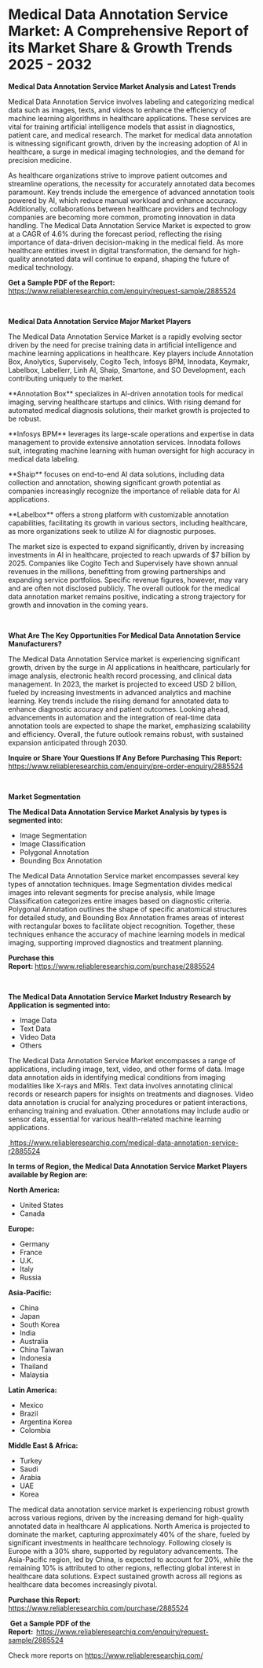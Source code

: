 <p><h1>Medical Data Annotation Service Market: A Comprehensive Report of its Market Share & Growth Trends 2025 - 2032</h1></p><p><strong>Medical Data Annotation Service Market Analysis and Latest Trends</strong></p>
<p><p>Medical Data Annotation Service involves labeling and categorizing medical data such as images, texts, and videos to enhance the efficiency of machine learning algorithms in healthcare applications. These services are vital for training artificial intelligence models that assist in diagnostics, patient care, and medical research. The market for medical data annotation is witnessing significant growth, driven by the increasing adoption of AI in healthcare, a surge in medical imaging technologies, and the demand for precision medicine.</p><p>As healthcare organizations strive to improve patient outcomes and streamline operations, the necessity for accurately annotated data becomes paramount. Key trends include the emergence of advanced annotation tools powered by AI, which reduce manual workload and enhance accuracy. Additionally, collaborations between healthcare providers and technology companies are becoming more common, promoting innovation in data handling. The Medical Data Annotation Service Market is expected to grow at a CAGR of 4.6% during the forecast period, reflecting the rising importance of data-driven decision-making in the medical field. As more healthcare entities invest in digital transformation, the demand for high-quality annotated data will continue to expand, shaping the future of medical technology.</p></p>
<p><strong>Get a Sample PDF of the Report:&nbsp;</strong> <a href="https://www.reliableresearchiq.com/enquiry/request-sample/2885524?utm_campaign=2336&utm_medium=2&utm_source=Github&utm_content=ia&utm_term=13032025&utm_id=medical-data-annotation-service">https://www.reliableresearchiq.com/enquiry/request-sample/2885524</a></p>
<p>&nbsp;</p>
<p><strong>Medical Data Annotation Service Major Market Players</strong></p>
<p><p>The Medical Data Annotation Service Market is a rapidly evolving sector driven by the need for precise training data in artificial intelligence and machine learning applications in healthcare. Key players include Annotation Box, Anolytics, Supervisely, Cogito Tech, Infosys BPM, Innodata, Keymakr, Labelbox, Labellerr, Linh AI, Shaip, Smartone, and SO Development, each contributing uniquely to the market.</p><p>**Annotation Box** specializes in AI-driven annotation tools for medical imaging, serving healthcare startups and clinics. With rising demand for automated medical diagnosis solutions, their market growth is projected to be robust.  </p><p>**Infosys BPM** leverages its large-scale operations and expertise in data management to provide extensive annotation services. Innodata follows suit, integrating machine learning with human oversight for high accuracy in medical data labeling.  </p><p>**Shaip** focuses on end-to-end AI data solutions, including data collection and annotation, showing significant growth potential as companies increasingly recognize the importance of reliable data for AI applications.  </p><p>**Labelbox** offers a strong platform with customizable annotation capabilities, facilitating its growth in various sectors, including healthcare, as more organizations seek to utilize AI for diagnostic purposes.  </p><p>The market size is expected to expand significantly, driven by increasing investments in AI in healthcare, projected to reach upwards of $7 billion by 2025. Companies like Cogito Tech and Supervisely have shown annual revenues in the millions, benefitting from growing partnerships and expanding service portfolios. Specific revenue figures, however, may vary and are often not disclosed publicly. The overall outlook for the medical data annotation market remains positive, indicating a strong trajectory for growth and innovation in the coming years.</p></p>
<p>&nbsp;</p>
<p><strong>What Are The Key Opportunities For Medical Data Annotation Service Manufacturers?</strong></p>
<p><p>The Medical Data Annotation Service market is experiencing significant growth, driven by the surge in AI applications in healthcare, particularly for image analysis, electronic health record processing, and clinical data management. In 2023, the market is projected to exceed USD 2 billion, fueled by increasing investments in advanced analytics and machine learning. Key trends include the rising demand for annotated data to enhance diagnostic accuracy and patient outcomes. Looking ahead, advancements in automation and the integration of real-time data annotation tools are expected to shape the market, emphasizing scalability and efficiency. Overall, the future outlook remains robust, with sustained expansion anticipated through 2030.</p></p>
<p><strong>Inquire or Share Your Questions If Any Before Purchasing This Report:</strong> <a href="https://www.reliableresearchiq.com/enquiry/pre-order-enquiry/2885524?utm_campaign=2336&utm_medium=2&utm_source=Github&utm_content=ia&utm_term=13032025&utm_id=medical-data-annotation-service">https://www.reliableresearchiq.com/enquiry/pre-order-enquiry/2885524</a></p>
<p>&nbsp;</p>
<p><strong>Market Segmentation</strong></p>
<p><strong>The Medical Data Annotation Service Market Analysis by types is segmented into:</strong></p>
<p><ul><li>Image Segmentation</li><li>Image Classification</li><li>Polygonal Annotation</li><li>Bounding Box Annotation</li></ul></p>
<p><p>The Medical Data Annotation Service market encompasses several key types of annotation techniques. Image Segmentation divides medical images into relevant segments for precise analysis, while Image Classification categorizes entire images based on diagnostic criteria. Polygonal Annotation outlines the shape of specific anatomical structures for detailed study, and Bounding Box Annotation frames areas of interest with rectangular boxes to facilitate object recognition. Together, these techniques enhance the accuracy of machine learning models in medical imaging, supporting improved diagnostics and treatment planning.</p></p>
<p><strong>Purchase this Report:&nbsp;</strong><a href="https://www.reliableresearchiq.com/purchase/2885524?utm_campaign=2336&utm_medium=2&utm_source=Github&utm_content=ia&utm_term=13032025&utm_id=medical-data-annotation-service">https://www.reliableresearchiq.com/purchase/2885524</a></p>
<p>&nbsp;</p>
<p><strong>The Medical Data Annotation Service Market Industry Research by Application is segmented into:</strong></p>
<p><ul><li>Image Data</li><li>Text Data</li><li>Video Data</li><li>Others</li></ul></p>
<p><p>The Medical Data Annotation Service Market encompasses a range of applications, including image, text, video, and other forms of data. Image data annotation aids in identifying medical conditions from imaging modalities like X-rays and MRIs. Text data involves annotating clinical records or research papers for insights on treatments and diagnoses. Video data annotation is crucial for analyzing procedures or patient interactions, enhancing training and evaluation. Other annotations may include audio or sensor data, essential for various health-related machine learning applications.</p></p>
<p><a href="https://www.reliableresearchiq.com/medical-data-annotation-service-r2885524?utm_campaign=2336&utm_medium=2&utm_source=Github&utm_content=ia&utm_term=13032025&utm_id=medical-data-annotation-service">&nbsp;https://www.reliableresearchiq.com/medical-data-annotation-service-r2885524</a></p>
<p><strong>In terms of Region, the Medical Data Annotation Service Market Players available by Region are:</strong></p>
<p>
    <p> <strong> North America: </strong>
        <ul>
            <li>United States</li>
            <li>Canada</li>
        </ul>
        </p> 
    <p> <strong> Europe: </strong>
        <ul>
            <li>Germany</li>
            <li>France</li>
            <li>U.K.</li>
            <li>Italy</li>
            <li>Russia</li>
        </ul>
        </p> 
    <p> <strong> Asia-Pacific: </strong>
        <ul>
            <li>China</li>
            <li>Japan</li>
            <li>South Korea</li>
            <li>India</li>
            <li>Australia</li>
            <li>China Taiwan</li>
            <li>Indonesia</li>
            <li>Thailand</li>
            <li>Malaysia</li>
        </ul>
        </p> 
    <p> <strong> Latin America: </strong>
        <ul>
            <li>Mexico</li>
            <li>Brazil</li>
            <li>Argentina Korea</li>
            <li>Colombia</li>
        </ul>
        </p> 
    <p> <strong> Middle East & Africa: </strong>
        <ul>
            <li>Turkey</li>
            <li>Saudi</li>
            <li>Arabia</li>
            <li>UAE</li>
            <li>Korea</li>
        </ul>
    </p>
    </p>
<p><p>The medical data annotation service market is experiencing robust growth across various regions, driven by the increasing demand for high-quality annotated data in healthcare AI applications. North America is projected to dominate the market, capturing approximately 40% of the share, fueled by significant investments in healthcare technology. Following closely is Europe with a 30% share, supported by regulatory advancements. The Asia-Pacific region, led by China, is expected to account for 20%, while the remaining 10% is attributed to other regions, reflecting global interest in healthcare data solutions. Expect sustained growth across all regions as healthcare data becomes increasingly pivotal.</p></p>
<p><strong>Purchase this Report: </strong><a href="https://www.reliableresearchiq.com/purchase/2885524?utm_campaign=2336&utm_medium=2&utm_source=Github&utm_content=ia&utm_term=13032025&utm_id=medical-data-annotation-service">https://www.reliableresearchiq.com/purchase/2885524</a></p>
<p>&nbsp;<strong>Get a Sample PDF of the Report:&nbsp;&nbsp;</strong><a href="https://www.reliableresearchiq.com/enquiry/request-sample/2885524?utm_campaign=2336&utm_medium=2&utm_source=Github&utm_content=ia&utm_term=13032025&utm_id=medical-data-annotation-service">https://www.reliableresearchiq.com/enquiry/request-sample/2885524</a></p>
<p><strong></strong></p>
<p>Check more reports on <a href="https://www.reliableresearchiq.com/?utm_campaign=2336&utm_medium=2&utm_source=Github&utm_content=ia&utm_term=13032025&utm_id=medical-data-annotation-service">https://www.reliableresearchiq.com/</a></p>